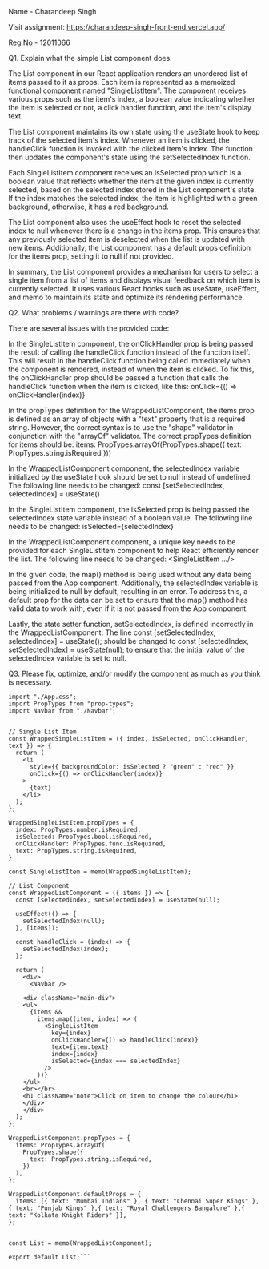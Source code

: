 Name - Charandeep Singh

Visit assignment: https://charandeep-singh-front-end.vercel.app/

Reg No - 12011066

Q1. Explain what the simple List component does.

The List component in our React application renders an unordered list of items passed to it as props. Each item is represented as a memoized functional component named "SingleListItem". The component receives various props such as the item's index, a boolean value indicating whether the item is selected or not, a click handler function, and the item's display text.


The List component maintains its own state using the useState hook to keep track of the selected item's index. Whenever an item is clicked, the handleClick function is invoked with the clicked item's index. The function then updates the component's state using the setSelectedIndex function.


Each SingleListItem component receives an isSelected prop which is a boolean value that reflects whether the item at the given index is currently selected, based on the selected index stored in the List component's state. If the index matches the selected index, the item is highlighted with a green background, otherwise, it has a red background.


The List component also uses the useEffect hook to reset the selected index to null whenever there is a change in the items prop. This ensures that any previously selected item is deselected when the list is updated with new items. Additionally, the List component has a default props definition for the items prop, setting it to null if not provided.


In summary, the List component provides a mechanism for users to select a single item from a list of items and displays visual feedback on which item is currently selected. It uses various React hooks such as useState, useEffect, and memo to maintain its state and optimize its rendering performance.




Q2. What problems / warnings are there with code?

There are several issues with the provided code:

In the SingleListItem component, the onClickHandler prop is being passed the result of calling the handleClick function instead of the function itself. This will result in the handleClick function being called immediately when the component is rendered, instead of when the item is clicked. To fix this, the onClickHandler prop should be passed a function that calls the handleClick function when the item is clicked, like this: onClick={() => onClickHandler(index)}


In the propTypes definition for the WrappedListComponent, the items prop is defined as an array of objects with a "text" property that is a required string. However, the correct syntax is to use the "shape" validator in conjunction with the "arrayOf" validator. The correct propTypes definition for items should be: items: PropTypes.arrayOf(PropTypes.shape({ text: PropTypes.string.isRequired }))

In the WrappedListComponent component, the selectedIndex variable initialized by the useState hook should be set to null instead of undefined. The following line needs to be changed: const [setSelectedIndex, selectedIndex] = useState()

In the SingleListItem component, the isSelected prop is being passed the selectedIndex state variable instead of a boolean value. The following line needs to be changed: isSelected={selectedIndex}

In the WrappedListComponent component, a unique key needs to be provided for each SingleListItem component to help React efficiently render the list. The following line needs to be changed: <SingleListItem .../>

In the given code, the map() method is being used without any data being passed from the App component. Additionally, the selectedIndex variable is being initialized to null by default, resulting in an error. To address this, a default prop for the data can be set to ensure that the map() method has valid data to work with, even if it is not passed from the App component.

Lastly, the state setter function, setSelectedIndex, is defined incorrectly in the WrappedListComponent. The line const [setSelectedIndex, selectedIndex] = useState(); should be changed to const [selectedIndex, setSelectedIndex] = useState(null); to ensure that the initial value of the selectedIndex variable is set to null.


Q3. Please fix, optimize, and/or modify the component as much as you think is necessary.

```import React, { useState, useEffect, memo } from "react";
import "./App.css";
import PropTypes from "prop-types";
import Navbar from "./Navbar";


// Single List Item
const WrappedSingleListItem = ({ index, isSelected, onClickHandler, text }) => {
  return (
    <li
      style={{ backgroundColor: isSelected ? "green" : "red" }}
      onClick={() => onClickHandler(index)}
    >
      {text}
    </li>
  );
};

WrappedSingleListItem.propTypes = {
  index: PropTypes.number.isRequired,
  isSelected: PropTypes.bool.isRequired,
  onClickHandler: PropTypes.func.isRequired,
  text: PropTypes.string.isRequired,
}

const SingleListItem = memo(WrappedSingleListItem);

// List Component
const WrappedListComponent = ({ items }) => {
  const [selectedIndex, setSelectedIndex] = useState(null);

  useEffect(() => {
    setSelectedIndex(null);
  }, [items]);

  const handleClick = (index) => {
    setSelectedIndex(index);
  };

  return (
    <div>
      <Navbar />

    <div className="main-div">
    <ul>
      {items &&
        items.map((item, index) => (
          <SingleListItem
            key={index}
            onClickHandler={() => handleClick(index)}
            text={item.text}
            index={index}
            isSelected={index === selectedIndex}
          />
        ))}
    </ul>
    <br></br>
    <h1 className="note">Click on item to change the colour</h1>
    </div>
    </div>
  );
};

WrappedListComponent.propTypes = {
  items: PropTypes.arrayOf(
    PropTypes.shape({
      text: PropTypes.string.isRequired,
    })
  ),
};

WrappedListComponent.defaultProps = {
  items: [{ text: "Mumbai Indians" }, { text: "Chennai Super Kings" },{ text: "Punjab Kings" },{ text: "Royal Challengers Bangalore" },{ text: "Kolkata Knight Riders" }],
};


const List = memo(WrappedListComponent);

export default List;```




